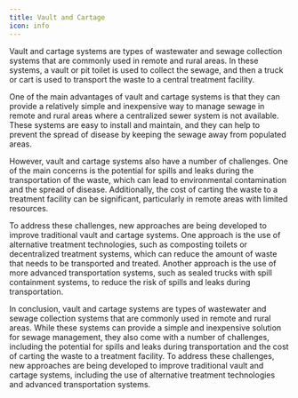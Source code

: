 ```yaml
---
title: Vault and Cartage
icon: info
---
```


Vault and cartage systems are types of wastewater and sewage collection systems that are commonly used in remote and rural areas. In these systems, a vault or pit toilet is used to collect the sewage, and then a truck or cart is used to transport the waste to a central treatment facility.

One of the main advantages of vault and cartage systems is that they can provide a relatively simple and inexpensive way to manage sewage in remote and rural areas where a centralized sewer system is not available. These systems are easy to install and maintain, and they can help to prevent the spread of disease by keeping the sewage away from populated areas.

However, vault and cartage systems also have a number of challenges. One of the main concerns is the potential for spills and leaks during the transportation of the waste, which can lead to environmental contamination and the spread of disease. Additionally, the cost of carting the waste to a treatment facility can be significant, particularly in remote areas with limited resources.

To address these challenges, new approaches are being developed to improve traditional vault and cartage systems. One approach is the use of alternative treatment technologies, such as composting toilets or decentralized treatment systems, which can reduce the amount of waste that needs to be transported and treated. Another approach is the use of more advanced transportation systems, such as sealed trucks with spill containment systems, to reduce the risk of spills and leaks during transportation.

In conclusion, vault and cartage systems are types of wastewater and sewage collection systems that are commonly used in remote and rural areas. While these systems can provide a simple and inexpensive solution for sewage management, they also come with a number of challenges, including the potential for spills and leaks during transportation and the cost of carting the waste to a treatment facility. To address these challenges, new approaches are being developed to improve traditional vault and cartage systems, including the use of alternative treatment technologies and advanced transportation systems.